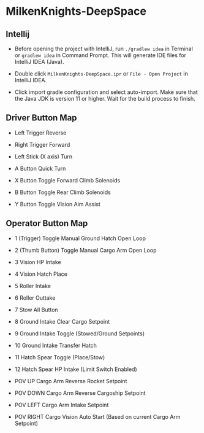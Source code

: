 # MilkenKnights-DeepSpace

## Intellij
- Before opening the project with IntelliJ, run `./gradlew idea` in Terminal or `gradlew idea` in Command Prompt. This will generate IDE files for IntelliJ IDEA (Java).

- Double click `MilkenKnights-DeepSpace.ipr` or `File - Open Project` in IntelliJ IDEA.

- Click import gradle configuration and select auto-import. Make sure that the Java JDK is version 11 or higher. Wait for the build process to finish.

## Driver Button Map

- Left Trigger Reverse

- Right Trigger Forward

- Left Stick (X axis) Turn

- A Button Quick Turn

- X Button Toggle Forward Climb Solenoids

- B Button Toggle Rear Climb Solenoids

- Y Button Toggle Vision Aim Assist

## Operator Button Map

- 1 (Trigger) Toggle Manual Ground Hatch Open Loop

- 2 (Thumb Button) Toggle Manual Cargo Arm Open Loop

- 3 Vision HP Intake

- 4 Vision Hatch Place

- 5 Roller Intake

- 6 Roller Outtake

- 7 Stow All Button

- 8 Ground Intake Clear Cargo Setpoint

- 9 Ground Intake Toggle (Stowed/Ground Setpoints)

- 10 Ground Intake Transfer Hatch

- 11 Hatch Spear Toggle (Place/Stow)

- 12 Hatch Spear HP Intake (Limit Switch Enabled)

- POV UP Cargo Arm Reverse Rocket Setpoint

- POV DOWN Cargo Arm Reverse Cargoship Setpoint

- POV LEFT Cargo Arm Intake Setpoint

- POV RIGHT Cargo Vision Auto Start (Based on current Cargo Arm Setpoint)
